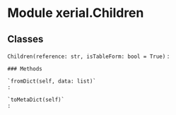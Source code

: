 Module xerial.Children
======================

Classes
-------

`Children(reference: str, isTableForm: bool = True)`
:   

    ### Methods

    `fromDict(self, data: list)`
    :

    `toMetaDict(self)`
    :